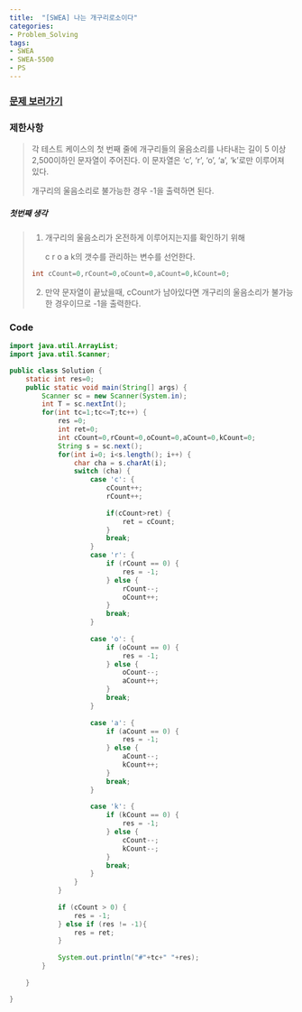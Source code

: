 ```yaml
---
title:  "[SWEA] 나는 개구리로소이다"
categories:
- Problem_Solving
tags:
- SWEA
- SWEA-5500
- PS
---
```





### [문제 보러가기]( https://swexpertacademy.com/main/code/problem/problemDetail.do?contestProbId=AWWxqfhKAWgDFAW4&categoryId=AWWxqfhKAWgDFAW4&categoryType=CODE )



### 제한사항

> 각 테스트 케이스의 첫 번째 줄에 개구리들의 울음소리를 나타내는 길이 5 이상 2,500이하인 문자열이 주어진다. 이 문자열은 ‘c’, ‘r’, ‘o’, ‘a’, ‘k’로만 이루어져 있다. 
>
> 개구리의 울음소리로 불가능한 경우 -1을 출력하면 된다. 

##### 첫번째 생각

> 1. 개구리의 울음소리가 온전하게 이루어지는지를 확인하기 위해  
>
>    c r o a k의 갯수를 관리하는 변수를 선언한다.
>
> ```java
> int cCount=0,rCount=0,oCount=0,aCount=0,kCount=0;
> ```
>
> 2. 만약 문자열이 끝났을때, cCount가 남아있다면 개구리의 울음소리가 불가능한 경우이므로 -1을 출력한다.

### Code

```java
import java.util.ArrayList;
import java.util.Scanner;

public class Solution {
	static int res=0;
	public static void main(String[] args) {
		Scanner sc = new Scanner(System.in);
		int T = sc.nextInt();
		for(int tc=1;tc<=T;tc++) {
			res =0;
			int ret=0;
			int cCount=0,rCount=0,oCount=0,aCount=0,kCount=0;
			String s = sc.next();
			for(int i=0; i<s.length(); i++) {
				char cha = s.charAt(i);
				switch (cha) {
					case 'c': {
						cCount++;
						rCount++;
						
						if(cCount>ret) {
							ret = cCount;
						}
						break;
					}
					case 'r': {
						if (rCount == 0) {
							res = -1;
						} else {
							rCount--;
							oCount++;
						}
						break;
					}
					
					case 'o': {
						if (oCount == 0) {
							res = -1;
						} else {
							oCount--;
							aCount++;
						}
						break;
					}
					
					case 'a': {
						if (aCount == 0) {
							res = -1;
						} else {
							aCount--;
							kCount++;
						}
						break;
					}
					
					case 'k': {
						if (kCount == 0) {
							res = -1;
						} else {
							cCount--;
							kCount--;
						}
						break;
					}
				}
			}
			
			if (cCount > 0) {
				res = -1;
			} else if (res != -1){
				res = ret;
			}
			
			System.out.println("#"+tc+" "+res);
		}
		
	}

}

```

